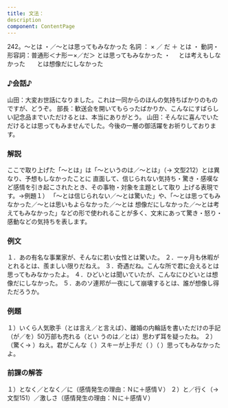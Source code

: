 ```yaml
---
title: 文法：
description
component: ContentPage
---
```



242。～とは ・／～とは思ってもみなかった
名詞 ： × ／ だ ＋ とは ・
動詞・形容詞：普通形＜ナ形ー×／だ＞ とは思ってもみなかった ・
    とは考えもしなかった  
    とは想像だにしなかった  
### ♪会話♪
山田：大変お世話になりました。これは一同からのほんの気持ちばかりのものですが、どうぞ。 部長：歓送会を開いてもらったばかりか、こんなにすばらしい記念品までいただけるとは、本当にありがとう。 山田：そんなに喜んでいただけるとは思ってもみませんでした。今後の一層の御活躍をお祈りしております。
### 解説
ここで取り上げた「～とは」は「～というのは／～とは」（→ 文型212）とは異なり、予想もしなかったことに 直面して、信じられない気持ち・驚き・感嘆など感情を引き起こされたとき、その事物・対象を主題として取り 上げる表現です。→例題１）
「～とは信じられない／～とは驚いた」や、「～とは思ってもみなかった／～とは思いもよらなかった／～とは 想像だにしなかった／～とは考えてもみなかった」などの形で使われることが多く、文末にあって驚き・怒り・ 感動などの気持ちを表します。
### 例文
１．あの有名な事業家が、そんなに若い女性とは驚いた。
２．一ヶ月も休暇がとれるとは、羨ましい限りだねえ。
３．奇遇だね。こんな所で君に会えるとは思ってもみなかったよ。
４．ひどいとは聞いていたが、こんなにひどいとは想像だにしなかった。
５．あのソ連邦が一夜にして崩壊するとは、誰が想像し得ただろうか。
### 例題
１）いくら人気歌手（とは言え／と言えば）、離婚の内輪話を書いただけの手記（が／を）50万部も売れる（とい うのは／とは）思わず耳を疑ったね。
２）（驚く→ ）ねえ。君がこんな（ ）スキーが上手だ（ ）（ ）思ってもみなかったよ。
### 前課の解答
１）となく／となく／に（感情発生の理由：Ｎに＋感情Ｖ）
２）と／行く（→文型151）／激しさ（感情発生の理由：Ｎに＋感情Ｖ）
